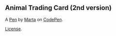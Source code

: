 Animal Trading Card (2nd version)
---------------------------------


A [Pen](https://codepen.io/Migette/pen/PEqKGb) by [Marta](https://codepen.io/Migette) on [CodePen](https://codepen.io).

[License](https://codepen.io/Migette/pen/PEqKGb/license).